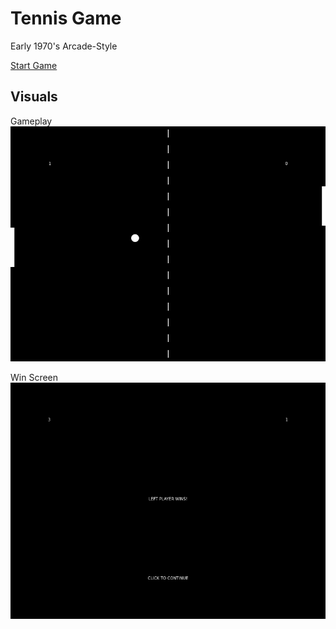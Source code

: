 # Tennis Game

Early 1970's Arcade-Style

<a href="https://algacyr-melo.github.io/tennis-game/" target="_blank">
Start Game
</a>

## Visuals

Gameplay
![Gameplay screen](gameplay.png)  

Win Screen
![Win screen](win.png)

